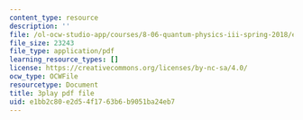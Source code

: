 ```yaml
---
content_type: resource
description: ''
file: /ol-ocw-studio-app/courses/8-06-quantum-physics-iii-spring-2018/e1bb2c80e2d54f1763b6b9051ba24eb7_6CeljmHgd0w.pdf
file_size: 23243
file_type: application/pdf
learning_resource_types: []
license: https://creativecommons.org/licenses/by-nc-sa/4.0/
ocw_type: OCWFile
resourcetype: Document
title: 3play pdf file
uid: e1bb2c80-e2d5-4f17-63b6-b9051ba24eb7
---
```

